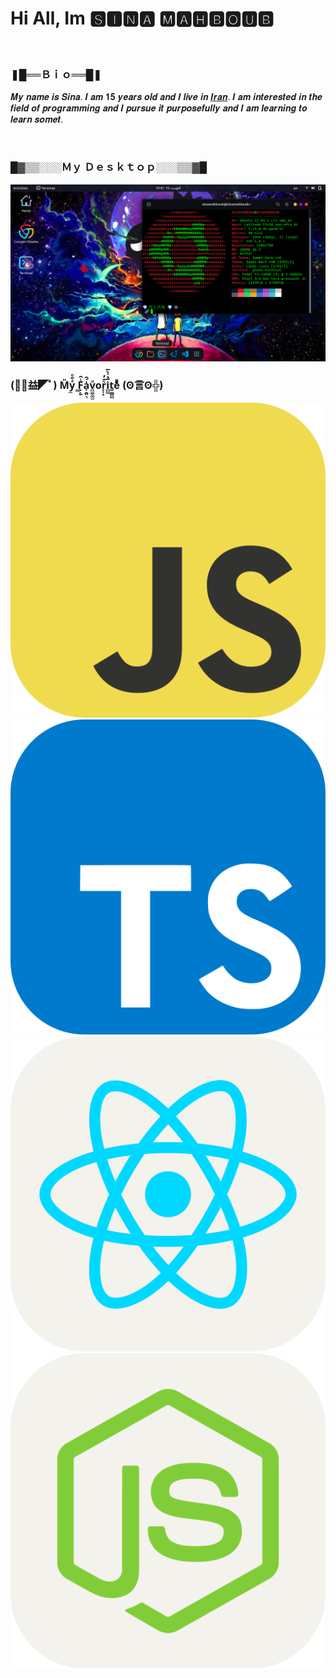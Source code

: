 <h1>Hi All, Im 🆂🅸🅽🅰 🅼🅰🅷🅱🅾🆄🅱</h1>
<br />
<h3>❚█══Ｂｉｏ══█❚</h3>
<p title="Bio">
  𝑴𝒚 𝒏𝒂𝒎𝒆 𝒊𝒔 𝑺𝒊𝒏𝒂. 𝑰 𝒂𝒎 𝟏𝟓 𝒚𝒆𝒂𝒓𝒔 𝒐𝒍𝒅 𝒂𝒏𝒅 𝑰 𝒍𝒊𝒗𝒆 𝒊𝒏
  <a href="https://en.wikipedia.org/wiki/Iran">𝑰𝒓𝒂𝒏</a>. 𝑰 𝒂𝒎 𝒊𝒏𝒕𝒆𝒓𝒆𝒔𝒕𝒆𝒅 𝒊𝒏 𝒕𝒉𝒆
  𝒇𝒊𝒆𝒍𝒅 𝒐𝒇 𝒑𝒓𝒐𝒈𝒓𝒂𝒎𝒎𝒊𝒏𝒈 𝒂𝒏𝒅 𝑰 𝒑𝒖𝒓𝒔𝒖𝒆 𝒊𝒕 𝒑𝒖𝒓𝒑𝒐𝒔𝒆𝒇𝒖𝒍𝒍𝒚 𝒂𝒏𝒅 𝑰 𝒂𝒎 𝒍𝒆𝒂𝒓𝒏𝒊𝒏𝒈 𝒕𝒐 𝒍𝒆𝒂𝒓𝒏
  𝒔𝒐𝒎𝒆𝒕.
</p>
<br />
<h3>█▓▒▒░░░Ｍｙ Ｄｅｓｋｔｏｐ░░░▒▒▓█</h3>
<img
  src="https://github.com/sinamahboub/sinamahboub/blob/promyncity/sinaMahboubDesktop.png"
  alt="ubuntu linux"
  title="ubuntu linux"
/>
<br />
<h3>(ﾟ◥益◤ﾟ) M̎y̼ͣ͒ͦ ̳F͓̙̱̾̑ȧ̩̯͈͉́̂v̤̫̮͚̫ͧor̞̜̟̀͊̓i̪͚͂̉͑̀̅t̮͇̻̻eͩͦ͑͂ͪ (ʘ言ʘ╬)</h3>
<div>
  <img
    src="https://github.com/sinamahboub/sinamahboub/blob/promyncity/JavaScript.svg"
    alt="javaScript"
    title="javaScript"
  />
  <img
    src="https://github.com/sinamahboub/sinamahboub/blob/promyncity/TypeScript.svg"
    alt="typeScript"
    title="typeScript"
  />
  <img
    src="https://github.com/sinamahboub/sinamahboub/blob/promyncity/React.svg"
    alt="react"
    title="react"
  />
  <img
    src="https://github.com/sinamahboub/sinamahboub/blob/promyncity/NodeJS.svg"
    alt="nodeJs"
    title="nodeJs"
  />
</div>
